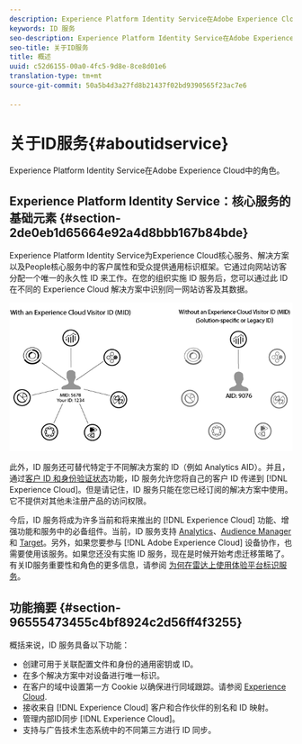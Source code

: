 ```yaml
---
description: Experience Platform Identity Service在Adobe Experience Cloud中的角色。
keywords: ID 服务
seo-description: Experience Platform Identity Service在Adobe Experience Cloud中的角色。
seo-title: 关于ID服务
title: 概述
uuid: c52d6155-00a0-4fc5-9d8e-8ce8d01e6
translation-type: tm+mt
source-git-commit: 50a5b4d3a27fd8b21437f02bd9390565f23ac7e6

---
```



# 关于ID服务{#aboutidservice}

Experience Platform Identity Service在Adobe Experience Cloud中的角色。

<!--
mcvid-functionality.xml
-->

## Experience Platform Identity Service：核心服务的基础元素 {#section-2de0eb1d65664e92a4d8bbb167b84bde}

Experience Platform Identity Service为Experience Cloud核心服务、解决方案以及People核心服务中的客户属性和受众提供通用标识框架。它通过向网站访客分配一个唯一的永久性 ID 来工作。在您的组织实施 ID 服务后，您可以通过此 ID 在不同的 Experience Cloud 解决方案中识别同一网站访客及其数据。

![](assets/ecid.png)

此外，ID 服务还可替代特定于不同解决方案的 ID（例如 Analytics AID）。并且，通过[客户 ID 和身份验证状态](../reference/authenticated-state.md)功能，ID 服务允许您将自己的客户 ID 传递到 [!DNL Experience Cloud]。但是请记住，ID 服务只能在您已经订阅的解决方案中使用。它不提供对其他未注册产品的访问权限。

今后，ID 服务将成为许多当前和将来推出的 [!DNL Experience Cloud] 功能、增强功能和服务中的必备组件。当前，ID 服务支持 [Analytics](http://www.adobe.com/marketing-cloud/web-analytics.html)、[Audience Manager](http://www.adobe.com/marketing-cloud/data-management-platform.html) 和 [Target](http://www.adobe.com/marketing-cloud/testing-targeting.html)。另外，如果您要参与 [!DNL Adobe Experience Cloud] 设备协作，也需要使用该服务。如果您还没有实施 ID 服务，现在是时候开始考虑迁移策略了。有关ID服务重要性和角色的更多信息，请参阅 [为何在雷达上使用体验平台标识服务](http://blogs.adobe.com/digitalmarketing/analytics/why-new-adobe-marketing-cloud-id-service-should-be-on-your-radar/)。

## 功能摘要 {#section-96555473455c4bf8924c2d56ff4f3255}

概括来说，ID 服务具备以下功能：

* 创建可用于关联配置文件和身份的通用密钥或 ID。
* 在多个解决方案中对设备进行唯一标识。
* 在客户的域中设置第一方 Cookie 以确保进行同域跟踪。请参阅 [Experience Cloud](../introduction/cookies.md).
* 接收来自 [!DNL Experience Cloud] 客户和合作伙伴的别名和 ID 映射。
* 管理内部ID同步 [!DNL Experience Cloud]。
* 支持与广告技术生态系统中的不同第三方进行 ID 同步。
